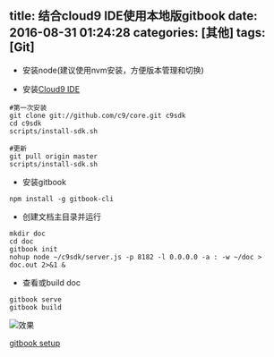 title: 结合cloud9 IDE使用本地版gitbook
date: 2016-08-31 01:24:28
categories: [其他]
tags: [Git]
---

- 安装node(建议使用nvm安装，方便版本管理和切换)

- 安装[Cloud9 IDE](https://github.com/c9/core)
```shell
#第一次安装
git clone git://github.com/c9/core.git c9sdk
cd c9sdk
scripts/install-sdk.sh

#更新
git pull origin master
scripts/install-sdk.sh
```

- 安装gitbook
```shell
npm install -g gitbook-cli
```
<!-- more -->
- 创建文档主目录并运行
```shell
mkdir doc
cd doc
gitbook init
nohup node ~/c9sdk/server.js -p 8182 -l 0.0.0.0 -a : -w ~/doc > doc.out 2>&1 &
```

- 查看或build doc
```shell
gitbook serve
gitbook build
```

![效果](http://zaozaool.github.io/pic/gitbook-clound.jpg)

[gitbook setup](https://github.com/GitbookIO/gitbook/blob/master/docs/setup.md)